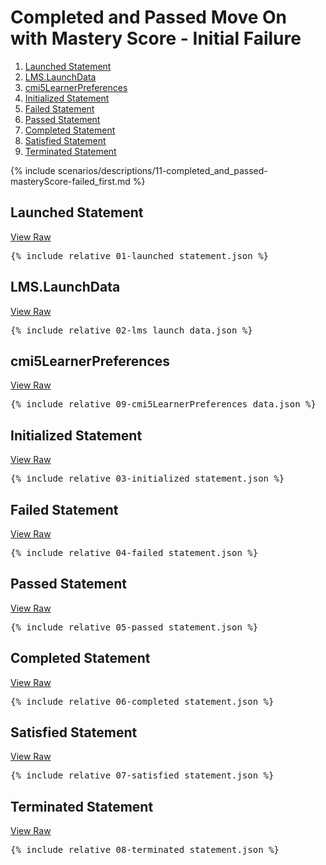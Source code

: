 ---
---

# Completed and Passed Move On with Mastery Score - Initial Failure

1. [Launched Statement](#launched-statement)
1. [LMS.LaunchData](#lmslaunchdata)
1. [cmi5LearnerPreferences](#cmi5learnerpreferences)
1. [Initialized Statement](#initialized-statement)
1. [Failed Statement](#failed-statement)
1. [Passed Statement](#passed-statement)
1. [Completed Statement](#completed-statement)
1. [Satisfied Statement](#satisfied-statement)
1. [Terminated Statement](#terminated-statement)

{% include scenarios/descriptions/11-completed_and_passed-masteryScore-failed_first.md %}

## Launched Statement

[View Raw](01-launched_statement.json)

<pre>
{% include_relative 01-launched_statement.json %}
</pre>

## LMS.LaunchData

[View Raw](02-lms_launch_data.json)

<pre>
{% include_relative 02-lms_launch_data.json %}
</pre>

## cmi5LearnerPreferences

[View Raw](09-cmi5LearnerPreferences_data.json)

<pre>
{% include_relative 09-cmi5LearnerPreferences_data.json %}
</pre>

## Initialized Statement

[View Raw](03-initialized_statement.json)

<pre>
{% include_relative 03-initialized_statement.json %}
</pre>

## Failed Statement

[View Raw](04-failed_statement.json)

<pre>
{% include_relative 04-failed_statement.json %}
</pre>

## Passed Statement

[View Raw](05-passed_statement.json)

<pre>
{% include_relative 05-passed_statement.json %}
</pre>

## Completed Statement

[View Raw](06-completed_statement.json)

<pre>
{% include_relative 06-completed_statement.json %}
</pre>

## Satisfied Statement

[View Raw](07-satisfied_statement.json)

<pre>
{% include_relative 07-satisfied_statement.json %}
</pre>

## Terminated Statement

[View Raw](08-terminated_statement.json)

<pre>
{% include_relative 08-terminated_statement.json %}
</pre>
